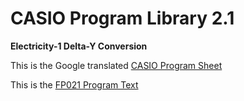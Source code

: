 # CASIO Program Library 2.1

**Electricity-1 Delta-Y Conversion**

This is the Google translated
[CASIO Program Sheet](electricity-1.pdf?raw=true)

This is the [FP021 Program Text](electricity-1.cas?raw=true)
